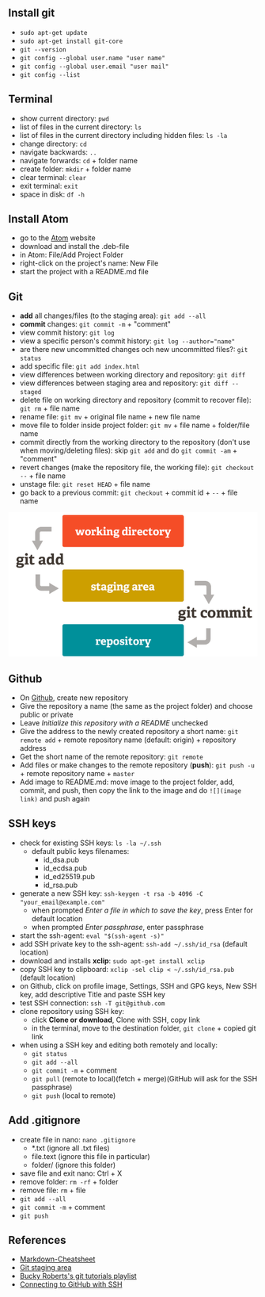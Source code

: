 ## Install git
- `sudo apt-get update`
- `sudo apt-get install git-core`
- `git --version`
- `git config --global user.name "user name"`
- `git config --global user.email "user mail"`
- `git config --list`

## Terminal
- show current directory: `pwd`
- list of files in the current directory: `ls`
- list of files in the current directory including hidden files: `ls -la`
- change directory: `cd`
- navigate backwards: `..`
- navigate forwards: `cd` + folder name
- create folder: `mkdir` + folder name
- clear terminal: `clear`
- exit terminal: `exit`
- space in disk: `df -h`

## Install Atom
- go to the [Atom] website
- download and install the .deb-file
- in Atom: File/Add Project Folder
- right-click on the project's name: New File
- start the project with a README.md file

## Git
- **add** all changes/files (to the staging area): `git add --all`
- **commit** changes: `git commit -m` + "comment"
- view commit history: `git log`
- view a specific person's commit history: `git log --author="name"`
- are there new uncommitted changes och new uncommitted files?: `git status`
- add specific file: `git add index.html`
- view differences between working directory and repository: `git diff`
- view differences between staging area and repository: `git diff --staged`
- delete file on working directory and repository (commit to recover file): `git rm` + file name
- rename file: `git mv` + original file name + new file name
- move file to folder inside project folder: `git mv` + file name + folder/file name
- commit directly from the working directory to the repository (don't use when moving/deleting files): skip `git add` and do `git commit -am` + "comment"
- revert changes (make the repository file, the working file): `git checkout --` + file name
- unstage file: `git reset HEAD` + file name
- go back to a previous commit: `git checkout` + commit id + `--` + file name

![](https://github.com/s-estay/linux-commands/blob/master/git-workflow.png)

## Github
- On [Github], create new repository
- Give the repository a name (the same as the project folder) and choose public or private
- Leave *Initialize this repository with a README* unchecked
- Give the address to the newly created repository a short name: `git remote add` + remote repository name (default: origin) + repository address
- Get the short name of the remote repository: `git remote`
- Add files or make changes to the remote repository (**push**): `git push -u` + remote repository name + `master`
- Add image to README.md: move image to the project folder, add, commit, and push, then copy the link to the image and do `![](image link)` and push again

## SSH keys
- check for existing SSH keys: `ls -la ~/.ssh`
  - default public keys filenames:
    - id_dsa.pub
    - id_ecdsa.pub
    - id_ed25519.pub
    - id_rsa.pub
- generate a new SSH key: `ssh-keygen -t rsa -b 4096 -C "your_email@example.com"`
  - when prompted *Enter a file in which to save the key*, press Enter for default location
  - when prompted *Enter passphrase*, enter passphrase
- start the ssh-agent: `eval "$(ssh-agent -s)"`
- add SSH private key to the ssh-agent: `ssh-add ~/.ssh/id_rsa` (default location)
- download and installs **xclip**: `sudo apt-get install xclip`
- copy SSH key to clipboard: `xclip -sel clip < ~/.ssh/id_rsa.pub` (default location)
- on Github, click on profile image, Settings, SSH and GPG keys, New SSH key, add descriptive Title and paste SSH key
- test SSH connection: `ssh -T git@github.com`
- clone repository using SSH key:
  - click **Clone or download**, Clone with SSH, copy link
  - in the terminal, move to the destination folder, `git clone` + copied git link
- when using a SSH key and editing both remotely and locally:
  - `git status`
  - `git add --all`
  - `git commit -m` + comment
  - `git pull` (remote to local)(fetch + merge)(GitHub will ask for the SSH passphrase)
  - `git push` (local to remote)
  
## Add .gitignore
- create file in nano: `nano .gitignore`
  - *.txt (ignore all .txt files)
  - file.text (ignore this file in particular)
  - folder/ (ignore this folder)
- save file and exit nano: Ctrl + X
- remove folder: `rm -rf` + folder
- remove file: `rm` + file
- `git add --all`
- `git commit -m` + comment
- `git push`

## References
- [Markdown-Cheatsheet]
- [Git staging area]
- [Bucky Roberts's git tutorials playlist]
- [Connecting to GitHub with SSH]

[Markdown-Cheatsheet]: https://github.com/adam-p/markdown-here/wiki/Markdown-Cheatsheet
[Atom]: https://atom.io/
[Git staging area]: https://dev.to/sublimegeek/git-staging-area-explained-like-im-five-1anh
[Bucky Roberts's git tutorials playlist]: https://www.youtube.com/playlist?list=PL6gx4Cwl9DGAKWClAD_iKpNC0bGHxGhcx
[Github]: https://github.com/
[Connecting to GitHub with SSH]: https://help.github.com/en/articles/connecting-to-github-with-ssh
